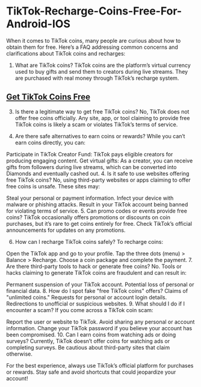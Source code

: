 # TikTok-Recharge-Coins-Free-For-Android-IOS
When it comes to TikTok coins, many people are curious about how to obtain them for free. Here’s a FAQ addressing common concerns and clarifications about TikTok coins and recharges:

1. What are TikTok coins?
TikTok coins are the platform’s virtual currency used to buy gifts and send them to creators during live streams. They are purchased with real money through TikTok’s recharge system.

<h2><a href="https://allresources.xyz/tiktokcoins.html/">Get TikTok Coins Free</a></h2>

3. Is there a legitimate way to get free TikTok coins?
No, TikTok does not offer free coins officially. Any site, app, or tool claiming to provide free TikTok coins is likely a scam or violates TikTok’s terms of service.

4. Are there safe alternatives to earn coins or rewards?
While you can’t earn coins directly, you can:

Participate in TikTok Creator Fund: TikTok pays eligible creators for producing engaging content.
Get virtual gifts: As a creator, you can receive gifts from followers during live streams, which can be converted into Diamonds and eventually cashed out.
4. Is it safe to use websites offering free TikTok coins?
No, using third-party websites or apps claiming to offer free coins is unsafe. These sites may:

Steal your personal or payment information.
Infect your device with malware or phishing attacks.
Result in your TikTok account being banned for violating terms of service.
5. Can promo codes or events provide free coins?
TikTok occasionally offers promotions or discounts on coin purchases, but it’s rare to get coins entirely for free. Check TikTok’s official announcements for updates on any promotions.

6. How can I recharge TikTok coins safely?
To recharge coins:

Open the TikTok app and go to your profile.
Tap the three dots (menu) > Balance > Recharge.
Choose a coin package and complete the payment.
7. Are there third-party tools to hack or generate free coins?
No. Tools or hacks claiming to generate TikTok coins are fraudulent and can result in:

Permanent suspension of your TikTok account.
Potential loss of personal or financial data.
8. How do I spot fake "free TikTok coins" offers?
Claims of "unlimited coins."
Requests for personal or account login details.
Redirections to unofficial or suspicious websites.
9. What should I do if I encounter a scam?
If you come across a TikTok coin scam:

Report the user or website to TikTok.
Avoid sharing any personal or account information.
Change your TikTok password if you believe your account has been compromised.
10. Can I earn coins from watching ads or doing surveys?
Currently, TikTok doesn’t offer coins for watching ads or completing surveys. Be cautious about third-party sites that claim otherwise.

For the best experience, always use TikTok’s official platform for purchases or rewards. Stay safe and avoid shortcuts that could jeopardize your account!
